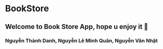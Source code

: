 ﻿# BookStore

## Welcome to Book Store App, hope u enjoy it 🥰

### Nguyễn Thành Danh, Nguyễn Lê Minh Quân, Nguyễn Văn Nhật
